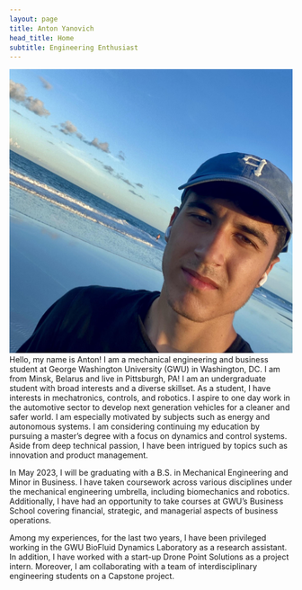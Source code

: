 ```yaml
---
layout: page
title: Anton Yanovich
head_title: Home
subtitle: Engineering Enthusiast
---
```


<div class="pretty-links">
<div class="grid">
<div class="unit golden-small profile-pic">
<img class='site-profile' src="/assets/img/anton_beach.jpg">
</div>
<div class="unit golden-large">
<div class="lead lead-about">
Hello, my name is Anton! I am a mechanical engineering and business student at George Washington University (GWU) in Washington, DC. I am from Minsk, Belarus and live in Pittsburgh, PA! I am an undergraduate student with broad interests and a diverse skillset. As a student, I have interests in mechatronics, controls, and robotics. I aspire to one day work in the automotive sector to develop next generation vehicles for a cleaner and safer world. I am especially motivated by subjects such as energy and autonomous systems. I am considering continuing my education by pursuing a master’s degree with a focus on dynamics and control systems. Aside from deep technical passion, I have been intrigued by topics such as innovation and product management.

In May 2023, I will be graduating with a B.S. in Mechanical Engineering and Minor in Business. I have taken coursework across various disciplines under the mechanical engineering umbrella, including biomechanics and robotics. Additionally, I have had an opportunity to take courses at GWU’s Business School covering financial, strategic, and managerial aspects of business operations.

Among my experiences, for the last two years, I have been privileged working in the GWU BioFluid Dynamics Laboratory as a research assistant. In addition, I have worked with a start-up Drone Point Solutions as a project intern. Moreover, I am collaborating with a team of interdisciplinary engineering students on a Capstone project.


<!-- and want to be like Anton Egorov who is a researcher in autonomous robotics with a particular interest in computer vision (3D point cloud semantic segmentation) and deep learning for robust 3D perception. I am also broadly interested in SLAM.

I am currently a Data Scientist (ML Matching Team) at [OZON](https://corp.ozon.com/) Technology in Russia. Prior to this role, I served as Middle Software Developer (Localization and Mapping (SLAM) team) in Self-Driving Group in the same company. I have been working on developing of algorithms that underlie SLAM.

From August 2020 to June 2021, I was a doctaral student at [Autonomous Transportation Systems Lab](https://robotics.innopolis.university/en/labs/laboratoriya-avtonomnyh-transportnyh-sistem/) of [Innopolis University](https://innopolis.university/en/) with [*Professor Alexandr Klimchik*](https://scholar.google.fr/citations?user=KLpMBj0AAAAJ&hl=en). I received my <strong>Master of Science in Space and Engineering Systems</strong> at [Skolkovo Institute of Science and Technology (Skoltech)](https://www.skoltech.ru/en/) in June 2020 — including a six-month research visit at the [Robotics Institute](https://www.ri.cmu.edu/) at [Carnegie Mellon University](https://www.cmu.edu/).
</div>

My Master's research work was based at [Biorobotics Lab](http://biorobotics.ri.cmu.edu/index.php) at the Robotics Institute of Carnegie Mellon University under the supervision of [*Professor Howie Choset*](https://scholar.google.com/citations?user=4fvo61oAAAAJ&hl=en) — related to the development of a new 3D Place Recognition framework in 3D LiDAR-based SLAM algorithm with an orientation-invariant property

a-->

</div>

</div>

